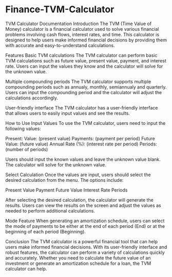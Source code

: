 # Finance-TVM-Calculator

TVM Calculator Documentation
Introduction
The TVM (Time Value of Money) calculator is a financial calculator used to solve various financial problems involving cash flows, interest rates, and time. This calculator is designed to help users make informed financial decisions by providing them with accurate and easy-to-understand calculations.

Features
Basic TVM calculations
The TVM calculator can perform basic TVM calculations such as future value, present value, payment, and interest rate. Users can input the values they know and the calculator will solve for the unknown value.

Multiple compounding periods
The TVM calculator supports multiple compounding periods such as annualy, monthly, semiannualy and quarterly. Users can input the compounding period and the calculator will adjust the calculations accordingly.

User-friendly interface
The TVM calculator has a user-friendly interface that allows users to easily input values and see the results.

How to Use
Input Values
To use the TVM calculator, users need to input the following values:

Present: Value: (present value)
Payments: (payment per period)
Future Value: (future value)
Annual Rate (%): (interest rate per period)
Periods:(number of periods)

Users should input the known values and leave the unknown value blank. The calculator will solve for the unknown value.

Select Calculation
Once the values are input, users should select the desired calculation from the menu. The options include:

Present Value
Payment
Future Value
Interest Rate
Periods

After selecting the desired calculation, the calculator will generate the results. Users can view the results on the screen and adjust the values as needed to perform additional calculations.

Mode Feature
When generating an amortization schedule, users can select the mode of payments to be either at the end of each period (End) or at the beginning of each period (Beginning).

Conclusion
The TVM calculator is a powerful financial tool that can help users make informed financial decisions. With its user-friendly interface and robust features, the calculator can perform a variety of calculations quickly and accurately. Whether you need to calculate the future value of an investment or generate an amortization schedule for a loan, the TVM calculator can help.



